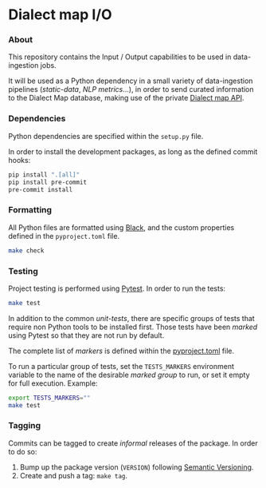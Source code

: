 # Dialect map I/O

### About
This repository contains the Input / Output capabilities to be used in data-ingestion jobs.

It will be used as a Python dependency in a small variety of data-ingestion pipelines
(_static-data_, _NLP metrics_...), in order to send curated information to the Dialect Map database,
making use of the private [Dialect map API][dialect-map-api-private].


### Dependencies
Python dependencies are specified within the `setup.py` file.

In order to install the development packages, as long as the defined commit hooks:
```sh
pip install ".[all]"
pip install pre-commit
pre-commit install
```


### Formatting
All Python files are formatted using [Black][web-black], and the custom properties defined
in the `pyproject.toml` file.
```sh
make check
```


### Testing
Project testing is performed using [Pytest][web-pytest]. In order to run the tests:
```sh
make test
```

In addition to the common _unit-tests_, there are specific groups of tests that require
non Python tools to be installed first. Those tests have been _marked_ using Pytest so that
they are not run by default.

The complete list of _markers_ is defined within the [pyproject.toml][pyproject-file] file.

To run a particular group of tests, set the `TESTS_MARKERS` environment variable to the name
of the desirable _marked group_ to run, or set it empty for full execution. Example:
```sh
export TESTS_MARKERS=""
make test
```


### Tagging
Commits can be tagged to create _informal_ releases of the package. In order to do so:

1. Bump up the package version (`VERSION`) following [Semantic Versioning][web-semantic].
2. Create and push a tag: `make tag`.


[dialect-map-api-private]: https://github.com/dialect-map/dialect-map-private-api
[dialect-map-main]: https://github.com/dialect-map/dialect-map
[pyproject-file]: pyproject.toml
[web-black]: https://black.readthedocs.io/en/stable/
[web-pytest]: https://docs.pytest.org/en/latest/#
[web-semantic]: https://semver.org/
